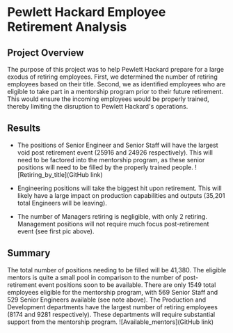 # Pewlett Hackard Employee Retirement Analysis
## Project Overview
The purpose of this project was to help Pewlett Hackard prepare for a large exodus of retiring employees. First, we determined the number of retiring employees based on their title. Second, we as identified employees who are eligible to take part in a mentorship program prior to their future retirement. This would ensure the incoming employees would be properly trained, thereby limiting the disruption to Pewlett Hackard's operations.

## Results
- The positions of Senior Engineer and Senior Staff will have the largest void post retirement event (25916 and 24926 respectively). This will need to be factored into the mentorship program, as these senior positions will need to be filled by the properly trained people.
![Retiring_by_title](GitHub link)



- Engineering positions will take the biggest hit upon retirement. This will likely have a large impact on production capabilities and outputs (35,201 total Engineers will be leaving).

- The number of Managers retiring is negligible, with only 2 retiring. Management positions will not require much focus post-retirement event (see first pic above).

## Summary
The total number of positions needing to be filled will be 41,380. The eligible mentors is quite a small pool in comparison to the number of post-retirement event positions soon to be available. There are only 1549 total employees eligible for the mentorship program, with 569 Senior Staff and 529 Senior Engineers available (see note above). The Production and Development departments have the largest number of retiring employees (8174 and 9281 respectively). These departments will require substantial support from the mentorship program.
![Available_mentors](GitHub link)